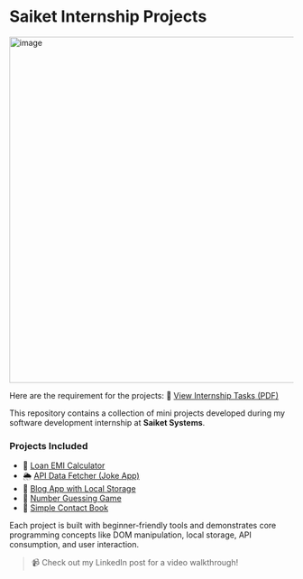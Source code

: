 # Saiket Internship Projects

<img width="1089" height="614" alt="image" src="https://github.com/user-attachments/assets/f0f7ac7d-e10b-4b5e-bca4-87084fb94873" />

Here are the requirement for the projects:
📄 [View Internship Tasks (PDF)](Tasks/internship-summary.pdf)

This repository contains a collection of mini projects developed during my software development internship at **Saiket Systems**.

### Projects Included
- 🔢 [Loan EMI Calculator](https://github.com/Rockjunior/Loan_EMI_Calculator)
- 🌦️ [API Data Fetcher (Joke App)](https://github.com/Rockjunior/joke-api-client)
- 📝 [Blog App with Local Storage](https://github.com/Rockjunior/Blog_Web_App)
- 🎯 [Number Guessing Game](https://github.com/Rockjunior/Number_Guesing_Game)
- 📇 [Simple Contact Book](https://github.com/Rockjunior/Simple_Contact_Book)

Each project is built with beginner-friendly tools and demonstrates core programming concepts like DOM manipulation, local storage, API consumption, and user interaction.

> 📹 Check out my LinkedIn post for a video walkthrough!

